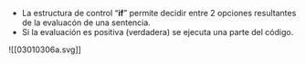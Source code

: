 - La estructura de control “**if**” permite decidir entre 2 opciones resultantes de la evaluacón de una sentencia.
- Si la evaluación es positiva (verdadera) se ejecuta una parte del código.

![[03010306a.svg]]
